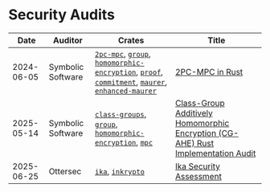 # Security Audits

| Date           | Auditor           | Crates                                                                                               | Title                                                                 |
| -------------- | ----------------  | ---------------------------------------------------------------------------------------------------- | --------------------------------------------------------------------- |
| 2024-06-05     | Symbolic Software | [`2pc-mpc`](https://github.com/dwallet-labs/2pc-mpc), [`group`](https://github.com/dwallet-labs/group), [`homomorphic-encryption`](https://github.com/dwallet-labs/homomorphic-encryption), [`proof`](https://github.com/dwallet-labs/proof), [`commitment`](https://github.com/dwallet-labs/commitment), [`maurer`](https://github.com/dwallet-labs/maurer), [`enhanced-maurer`](https://github.com/dwallet-labs/enhanced-maurer)     | [2PC-MPC in Rust](docs/Symbolic-2PC-MPC-V1-2024.pdf)                                     |
| 2025-05-14     | Symbolic Software | [`class-groups`](https://github.com/dwallet-labs/inkrypto/tree/main/class-groups), [`group`](https://github.com/dwallet-labs/inkrypto/tree/main/group), [`homomorphic-encryption`](https://github.com/dwallet-labs/inkrypto/tree/main/homomorphic-encryption), [`mpc`](https://github.com/dwallet-labs/inkrypto/tree/main/mpc)     | [Class-Group Additively Homomorphic Encryption (CG-AHE) Rust Implementation Audit](docs/Symbolic-2PC-MPC-V2-2025.pdf)                                     |
| 2025-06-25     | Ottersec | [`ika`](https://github.com/dwallet-labs/ika), [`inkrypto`](https://github.com/dwallet-labs/inkrypto)     | [Ika Security Assessment](docs/Ottersec-Ika-2025.pdf)                                     |
